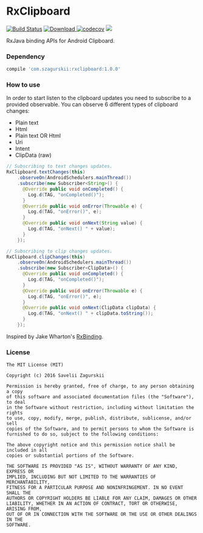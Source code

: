 RxClipboard
========
[![Build Status](https://travis-ci.org/zsavely/RxClipboard.svg?branch=master)](https://travis-ci.org/zsavely/RxClipboard)
[![Download](https://api.bintray.com/packages/zsavely/maven/rxclipboard/images/download.svg) ](https://bintray.com/zsavely/maven/rxclipboard/_latestVersion)
[![codecov](https://codecov.io/gh/zsavely/RxClipboard/branch/master/graph/badge.svg)](https://codecov.io/gh/zsavely/RxClipboard)
<a href="http://www.methodscount.com/?lib=com.szagurskii%3Arxclipboard%3A1.%2B"><img src="https://img.shields.io/badge/Methods and size-core: 92 | deps: 5264 | 16 KB-e91e63.svg"></img></a>

RxJava binding APIs for Android Clipboard.

### Dependency
```groovy
compile 'com.szagurskii:rxclipboard:1.0.0'
```

### How to use

In order to start listen to the clipboard updates you need to subscribe to a provided observable. You can observe 6 different types of clipboard changes:
* Plain text
* Html
* Plain text OR Html
* Uri
* Intent
* ClipData (raw)

```java
// Subscribing to text changes updates.
RxClipboard.textChanges(this)
    .observeOn(AndroidSchedulers.mainThread())
    .subscribe(new Subscriber<String>() {
      @Override public void onCompleted() {
        Log.d(TAG, "onCompleted()");
      }
      @Override public void onError(Throwable e) {
        Log.d(TAG, "onError()", e);
      }
      @Override public void onNext(String value) {
        Log.d(TAG, "onNext() " + value);
      }
    });

// Subscribing to clip changes updates.
RxClipboard.clipChanges(this)
    .observeOn(AndroidSchedulers.mainThread())
    .subscribe(new Subscriber<ClipData>() {
      @Override public void onCompleted() {
        Log.d(TAG, "onCompleted()");
      }
      @Override public void onError(Throwable e) {
        Log.d(TAG, "onError()", e);
      }
      @Override public void onNext(ClipData clipData) {
        Log.d(TAG, "onNext() " + clipData.toString());
      }
    });
```

Inspired by Jake Wharton's [RxBinding](https://github.com/JakeWharton/RxBinding).

### License

    The MIT License (MIT)

    Copyright (c) 2016 Savelii Zagurskii

    Permission is hereby granted, free of charge, to any person obtaining a copy
    of this software and associated documentation files (the "Software"), to deal
    in the Software without restriction, including without limitation the rights
    to use, copy, modify, merge, publish, distribute, sublicense, and/or sell
    copies of the Software, and to permit persons to whom the Software is
    furnished to do so, subject to the following conditions:

    The above copyright notice and this permission notice shall be included in all
    copies or substantial portions of the Software.

    THE SOFTWARE IS PROVIDED "AS IS", WITHOUT WARRANTY OF ANY KIND, EXPRESS OR
    IMPLIED, INCLUDING BUT NOT LIMITED TO THE WARRANTIES OF MERCHANTABILITY,
    FITNESS FOR A PARTICULAR PURPOSE AND NONINFRINGEMENT. IN NO EVENT SHALL THE
    AUTHORS OR COPYRIGHT HOLDERS BE LIABLE FOR ANY CLAIM, DAMAGES OR OTHER
    LIABILITY, WHETHER IN AN ACTION OF CONTRACT, TORT OR OTHERWISE, ARISING FROM,
    OUT OF OR IN CONNECTION WITH THE SOFTWARE OR THE USE OR OTHER DEALINGS IN THE
    SOFTWARE.
